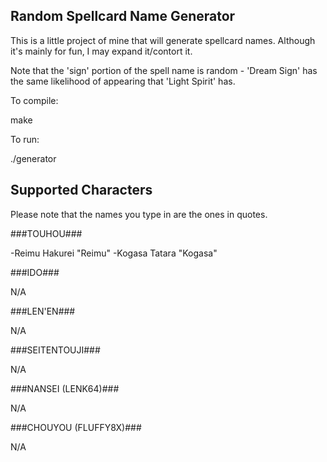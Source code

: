 ## Random Spellcard Name Generator ##
This is a little project of mine that will generate spellcard names. Although it's mainly for fun, I may expand it/contort it.

Note that the 'sign' portion of the spell name is random - 'Dream Sign' has the same likelihood of appearing that 'Light Spirit' has.

To compile:

make

To run:

./generator

## Supported Characters ##

Please note that the names you type in are the ones in quotes.

###TOUHOU###

-Reimu Hakurei "Reimu"
-Kogasa Tatara "Kogasa"

###IDO###

N/A

###LEN'EN###

N/A

###SEITENTOUJI###

N/A

###NANSEI (LENK64)###

N/A

###CHOUYOU (FLUFFY8X)###

N/A
